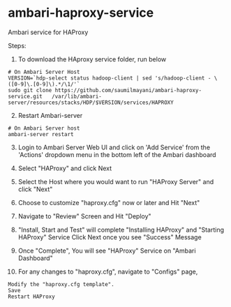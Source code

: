 # ambari-haproxy-service
Ambari service for HAProxy

Steps: 

1. To download the HAproxy service folder, run below


```
# On Ambari Server Host
VERSION=`hdp-select status hadoop-client | sed 's/hadoop-client - \([0-9]\.[0-9]\).*/\1/'`
sudo git clone https://github.com/saumilmayani/ambari-haproxy-service.git   /var/lib/ambari-server/resources/stacks/HDP/$VERSION/services/HAPROXY
```

2. Restart Ambari-server

```
# On Ambari Server host
ambari-server restart
```

3. Login to Ambari Server Web UI and click on 'Add Service' from the 'Actions' dropdown menu in the bottom left of the Ambari dashboard

4. Select "HAProxy" and click Next

5. Select the Host where you would want to run "HAProxy Server" and click "Next"

6. Choose to customize "haproxy.cfg" now or later and Hit "Next"

7. Navigate to "Review" Screen and Hit "Deploy"

8. "Install, Start and Test" will complete "Installing HAProxy" and "Starting HAProxy" Service
Click Next once you see "Success" Message

9. Once "Complete", You will see "HAProxy" Service on "Ambari Dashboard"

10. For any changes to "haproxy.cfg", navigate to "Configs" page, 

```
Modify the "haproxy.cfg template".
Save
Restart HAProxy
```

